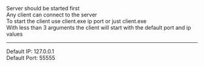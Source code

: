 <title>Server - Client First Project<br/></title>
Server should be started first<br/>
Any client can connect to the server<br/>
To start the client use client.exe ip port or just client.exe<br/>
With less than 3 arguments the client will start with the default port and ip values<br/>
<hr>
Default IP: 127.0.0.1<br/>
Default Port: 55555<br/>
